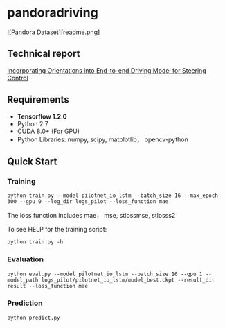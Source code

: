 # pandoradriving


![Pandora Dataset][readme.png]

## Technical report
[Incorporating Orientations into End-to-end Driving Model for Steering Control](https://arxiv.org/abs/2103.05846)


## Requirements

* **Tensorflow 1.2.0**
* Python 2.7
* CUDA 8.0+ (For GPU)
* Python Libraries: numpy, scipy, matplotlib， opencv-python

## Quick Start
### Training
    python train.py --model pilotnet_io_lstm --batch_size 16 --max_epoch 300 --gpu 0 --log_dir logs_pilot --loss_function mae
The loss function includes mae， mse, stlossmse, stlosss2

To see HELP for the training script:

    python train.py -h

### Evaluation
    python eval.py --model pilotnet_io_lstm --batch_size 16 --gpu 1 --model_path logs_pilot/pilotnet_io_lstm/model_best.ckpt --result_dir result --loss_function mae

### Prediction
    python predict.py
